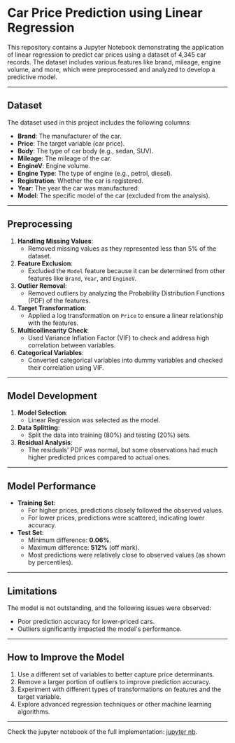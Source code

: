 # Car Price Prediction using Linear Regression

This repository contains a Jupyter Notebook demonstrating the application of linear regression to predict car prices using a dataset of 4,345 car records. The dataset includes various features like brand, mileage, engine volume, and more, which were preprocessed and analyzed to develop a predictive model.  

---

## Dataset
The dataset used in this project includes the following columns:
- **Brand**: The manufacturer of the car.
- **Price**: The target variable (car price).
- **Body**: The type of car body (e.g., sedan, SUV).
- **Mileage**: The mileage of the car.
- **EngineV**: Engine volume.
- **Engine Type**: The type of engine (e.g., petrol, diesel).
- **Registration**: Whether the car is registered.
- **Year**: The year the car was manufactured.
- **Model**: The specific model of the car (excluded from the analysis).

---

## Preprocessing
1. **Handling Missing Values**:
   - Removed missing values as they represented less than 5% of the dataset.
2. **Feature Exclusion**:
   - Excluded the `Model` feature because it can be determined from other features like `Brand`, `Year`, and `EngineV`.
3. **Outlier Removal**:
   - Removed outliers by analyzing the Probability Distribution Functions (PDF) of the features.
4. **Target Transformation**:
   - Applied a log transformation on `Price` to ensure a linear relationship with the features.
5. **Multicollinearity Check**:
   - Used Variance Inflation Factor (VIF) to check and address high correlation between variables.
6. **Categorical Variables**:
   - Converted categorical variables into dummy variables and checked their correlation using VIF.

---

## Model Development
1. **Model Selection**:
   - Linear Regression was selected as the model.
2. **Data Splitting**:
   - Split the data into training (80%) and testing (20%) sets.
3. **Residual Analysis**:
   - The residuals' PDF was normal, but some observations had much higher predicted prices compared to actual ones.

---

## Model Performance
- **Training Set**:
  - For higher prices, predictions closely followed the observed values.
  - For lower prices, predictions were scattered, indicating lower accuracy.
- **Test Set**:
  - Minimum difference: **0.06%**.
  - Maximum difference: **512%** (off mark).
  - Most predictions were relatively close to observed values (as shown by percentiles).

---

## Limitations
The model is not outstanding, and the following issues were observed:
- Poor prediction accuracy for lower-priced cars.
- Outliers significantly impacted the model's performance.

---

## How to Improve the Model
1. Use a different set of variables to better capture price determinants.
2. Remove a larger portion of outliers to improve prediction accuracy.
3. Experiment with different types of transformations on features and the target variable.
4. Explore advanced regression techniques or other machine learning algorithms.

---

Check the jupyter notebook of the full implementation: [jupyter nb](https://github.com/ayaelsaoudi1/Using-OLS-to-predict-car-prices/Using%20linear%20regression%20to%20predict%20car%20prices.ipynb).
